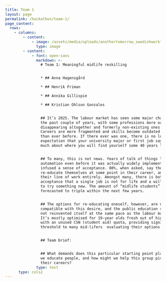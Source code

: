 ```yaml
---
title: Team 1
layout: page
permalink: /hackathon/team-1/
page_content:
  rows:
    - columns:
        - content:
            - image: /assets/media/uploads/anothertomorrow_swedishworklab_97.jpg
              type: image
        - content:
            - font: open-sans
              markdown: >-
                # Team 1: Meaningful midlife reskilling


                * ## Anna Hagensgård

                * ## Henrik Friman

                * ## Annika Gillispie

                * ## Kristian Ohlson Gonzales


                ## It’s 2025. The labour market has seen some major changes in
                the past couple of years, with some professions more or less
                disappearing altogether and formerly non-existing ones emerging.
                Careers are more fragmented and skills become outdated faster
                than ever before. If there ever was one, there is no longer the
                expectation that your university major or first job says very
                much about where you will find yourself some 40 years later.


                ## To many, this is not news. Years of talk of things like
                automation even before it was actually widely implemented, has
                infused a sense of acceptance. 80%, when asked, say they want to
                re-educate themselves at some point in their career, and switch
                their line of work entirely. Amongst many, there is both an
                acceptance that a single job is not for life and a willingness
                to try something new. The amount of “midlife students” is
                forecasted to triple within the next few years. 


                ## The options for re-educating oneself, however, are not always
                compatible with this desire, and the public education system has
                not reinvented itself at the same pace as the labour market.
                It’s mostly optimised for 19-year olds fresh out of high school
                with an unused CSN (student aid) quota, providing significant
                threshold to many mid-lifers  evaluating their options.


                ## Team brief:


                ## What demands does this particular starting point place on how
                we educate people, and how might we help this group pivot in
                their careers?
              type: text
      type: cols2
---
```



